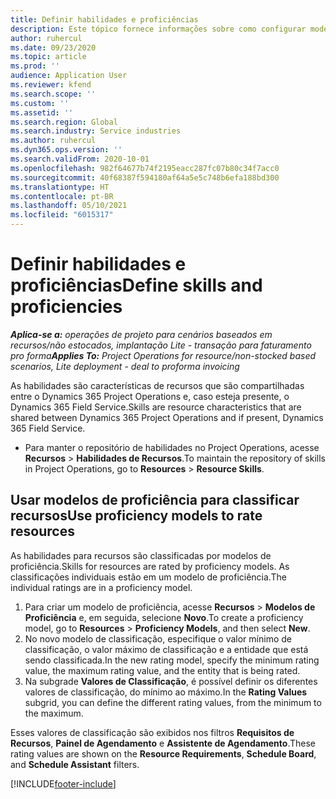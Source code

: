 ```yaml
---
title: Definir habilidades e proficiências
description: Este tópico fornece informações sobre como configurar modelos de proficiência para avaliar recursos.
author: ruhercul
ms.date: 09/23/2020
ms.topic: article
ms.prod: ''
audience: Application User
ms.reviewer: kfend
ms.search.scope: ''
ms.custom: ''
ms.assetid: ''
ms.search.region: Global
ms.search.industry: Service industries
ms.author: ruhercul
ms.dyn365.ops.version: ''
ms.search.validFrom: 2020-10-01
ms.openlocfilehash: 982f64677b74f2195eacc287fc07b80c34f7acc0
ms.sourcegitcommit: 40f68387f594180af64a5e5c748b6efa188bd300
ms.translationtype: HT
ms.contentlocale: pt-BR
ms.lasthandoff: 05/10/2021
ms.locfileid: "6015317"
---
```

# <a name="define-skills-and-proficiencies"></a><span data-ttu-id="54cbf-103">Definir habilidades e proficiências</span><span class="sxs-lookup"><span data-stu-id="54cbf-103">Define skills and proficiencies</span></span>

<span data-ttu-id="54cbf-104">_**Aplica-se a:** operações de projeto para cenários baseados em recursos/não estocados, implantação Lite - transação para faturamento pro forma_</span><span class="sxs-lookup"><span data-stu-id="54cbf-104">_**Applies To:** Project Operations for resource/non-stocked based scenarios, Lite deployment - deal to proforma invoicing_</span></span>

<span data-ttu-id="54cbf-105">As habilidades são características de recursos que são compartilhadas entre o Dynamics 365 Project Operations e, caso esteja presente, o Dynamics 365 Field Service.</span><span class="sxs-lookup"><span data-stu-id="54cbf-105">Skills are resource characteristics that are shared between Dynamics 365 Project Operations and if present, Dynamics 365 Field Service.</span></span> 

- <span data-ttu-id="54cbf-106">Para manter o repositório de habilidades no Project Operations, acesse **Recursos** \> **Habilidades de Recursos**.</span><span class="sxs-lookup"><span data-stu-id="54cbf-106">To maintain the repository of skills in Project Operations, go to **Resources** \> **Resource Skills**.</span></span> 

## <a name="use-proficiency-models-to-rate-resources"></a><span data-ttu-id="54cbf-107">Usar modelos de proficiência para classificar recursos</span><span class="sxs-lookup"><span data-stu-id="54cbf-107">Use proficiency models to rate resources</span></span>

<span data-ttu-id="54cbf-108">As habilidades para recursos são classificadas por modelos de proficiência.</span><span class="sxs-lookup"><span data-stu-id="54cbf-108">Skills for resources are rated by proficiency models.</span></span> <span data-ttu-id="54cbf-109">As classificações individuais estão em um modelo de proficiência.</span><span class="sxs-lookup"><span data-stu-id="54cbf-109">The individual ratings are in a proficiency model.</span></span> 

1. <span data-ttu-id="54cbf-110">Para criar um modelo de proficiência, acesse **Recursos** \> **Modelos de Proficiência** e, em seguida, selecione **Novo**.</span><span class="sxs-lookup"><span data-stu-id="54cbf-110">To create a proficiency model, go to **Resources** \> **Proficiency Models**, and then select **New**.</span></span>
2. <span data-ttu-id="54cbf-111">No novo modelo de classificação, especifique o valor mínimo de classificação, o valor máximo de classificação e a entidade que está sendo classificada.</span><span class="sxs-lookup"><span data-stu-id="54cbf-111">In the new rating model, specify the minimum rating value, the maximum rating value, and the entity that is being rated.</span></span>
3. <span data-ttu-id="54cbf-112">Na subgrade **Valores de Classificação**, é possível definir os diferentes valores de classificação, do mínimo ao máximo.</span><span class="sxs-lookup"><span data-stu-id="54cbf-112">In the **Rating Values** subgrid, you can define the different rating values, from the minimum to the maximum.</span></span>


<span data-ttu-id="54cbf-113">Esses valores de classificação são exibidos nos filtros **Requisitos de Recursos**, **Painel de Agendamento** e **Assistente de Agendamento**.</span><span class="sxs-lookup"><span data-stu-id="54cbf-113">These rating values are shown on the **Resource Requirements**, **Schedule Board**, and **Schedule Assistant** filters.</span></span>


[!INCLUDE[footer-include](../includes/footer-banner.md)]